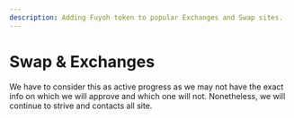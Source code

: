 ```yaml
---
description: Adding Fuyoh token to popular Exchanges and Swap sites.
---
```


# Swap & Exchanges

We have to consider this as active progress as we may not have the exact info on which we will approve and which one will not. Nonetheless, we will continue to strive and contacts all site.
